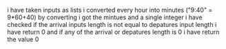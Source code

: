 i have taken inputs as lists
i converted every hour into minutes ("9:40" = 9*60+40) 
by converting i got the mintues and a single integer
i have checked if the arrival inputs length is not equal to depatures input length i have return 0
and if any of the arrival or depatures length is 0 i have return the value 0
